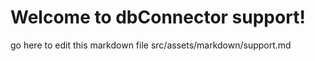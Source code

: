 # Welcome to dbConnector support!

go here to edit this markdown file src/assets/markdown/support.md
